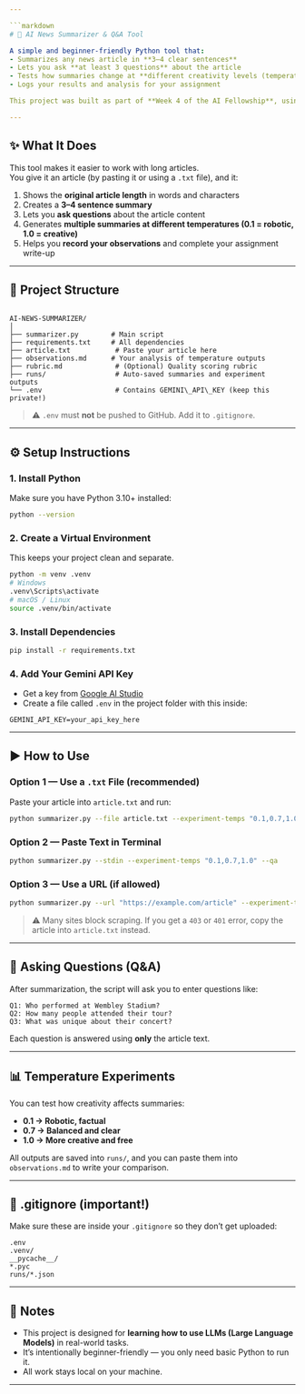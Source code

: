 ```yaml
---

```markdown
# 📰 AI News Summarizer & Q&A Tool

A simple and beginner-friendly Python tool that:
- Summarizes any news article in **3–4 clear sentences**
- Lets you ask **at least 3 questions** about the article
- Tests how summaries change at **different creativity levels (temperature 0.1 / 0.7 / 1.0)**
- Logs your results and analysis for your assignment

This project was built as part of **Week 4 of the AI Fellowship**, using the [Gemini API](https://aistudio.google.com/) by [Google](https://about.google/).

---
```


## ✨ What It Does
This tool makes it easier to work with long articles.  
You give it an article (by pasting it or using a `.txt` file), and it:

1. Shows the **original article length** in words and characters  
2. Creates a **3–4 sentence summary**  
3. Lets you **ask questions** about the article content  
4. Generates **multiple summaries at different temperatures (0.1 = robotic, 1.0 = creative)**  
5. Helps you **record your observations** and complete your assignment write-up

---

## 📁 Project Structure

```

AI-NEWS-SUMMARIZER/
│
├── summarizer.py        # Main script
├── requirements.txt     # All dependencies
├── article.txt           # Paste your article here
├── observations.md      # Your analysis of temperature outputs
├── rubric.md             # (Optional) Quality scoring rubric
├── runs/                 # Auto-saved summaries and experiment outputs
└── .env                  # Contains GEMINI\_API\_KEY (keep this private!)

````

> ⚠️ `.env` must **not** be pushed to GitHub. Add it to `.gitignore`.

---

## ⚙️ Setup Instructions

### 1. Install Python
Make sure you have Python 3.10+ installed:
```bash
python --version
````

### 2. Create a Virtual Environment

This keeps your project clean and separate.

```bash
python -m venv .venv
# Windows
.venv\Scripts\activate
# macOS / Linux
source .venv/bin/activate
```

### 3. Install Dependencies

```bash
pip install -r requirements.txt
```

### 4. Add Your Gemini API Key

* Get a key from [Google AI Studio](https://aistudio.google.com/)
* Create a file called `.env` in the project folder with this inside:

```env
GEMINI_API_KEY=your_api_key_here
```

---

## ▶️ How to Use

### Option 1 — Use a `.txt` File (recommended)

Paste your article into `article.txt` and run:

```bash
python summarizer.py --file article.txt --experiment-temps "0.1,0.7,1.0" --qa
```

### Option 2 — Paste Text in Terminal

```bash
python summarizer.py --stdin --experiment-temps "0.1,0.7,1.0" --qa
```

### Option 3 — Use a URL (if allowed)

```bash
python summarizer.py --url "https://example.com/article" --experiment-temps "0.1,0.7,1.0" --qa
```

> ⚠️ Many sites block scraping. If you get a `403` or `401` error, copy the article into `article.txt` instead.

---

## 💬 Asking Questions (Q\&A)

After summarization, the script will ask you to enter questions like:

```
Q1: Who performed at Wembley Stadium?
Q2: How many people attended their tour?
Q3: What was unique about their concert?
```

Each question is answered using **only** the article text.

---

## 📊 Temperature Experiments

You can test how creativity affects summaries:

* **0.1 → Robotic, factual**
* **0.7 → Balanced and clear**
* **1.0 → More creative and free**

All outputs are saved into `runs/`, and you can paste them into `observations.md` to write your comparison.

---

## 📌 .gitignore (important!)

Make sure these are inside your `.gitignore` so they don’t get uploaded:

```
.env
.venv/
__pycache__/
*.pyc
runs/*.json
```

---

## 📎 Notes

* This project is designed for **learning how to use LLMs (Large Language Models)** in real-world tasks.
* It’s intentionally beginner-friendly — you only need basic Python to run it.
* All work stays local on your machine.

---

```
